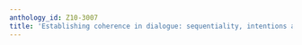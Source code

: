 ```yaml
---
anthology_id: Z10-3007
title: 'Establishing coherence in dialogue: sequentiality, intentions and negotiation'
---
```

